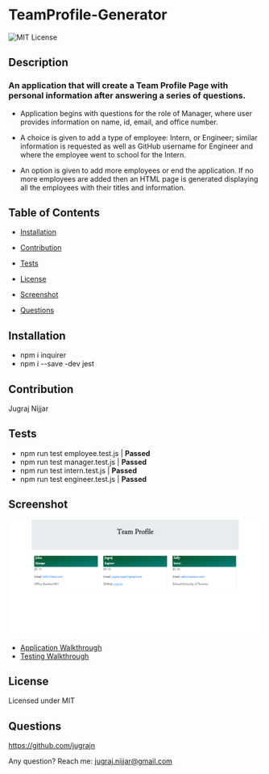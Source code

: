 # TeamProfile-Generator

  ![MIT License](https://img.shields.io/badge/license-MIT-orange)
  ## Description

  ### An application that will create a Team Profile Page with personal information after answering a series of questions.

  * Application begins with questions for the role of Manager, where user provides information on name, id, email, and office number.

  * A choice is given to add a type of employee: Intern, or Engineer; similar information is requested as well as GitHub username for Engineer and where the employee went to school for the Intern.

  * An option is given to add more employees or end the application. If no more employees are added then an HTML page is generated displaying all the employees with their titles and information. 
  
  ## Table of Contents

  * [Installation](#installation)

  * [Contribution](#contribution)

  * [Tests](#tests)

  * [License](#license)

  * [Screenshot](#screenshot)

  * [Questions](#questions)

  
  ## Installation

  * npm i inquirer
  * npm i --save -dev jest

  ## Contribution

  Jugraj Nijjar


  ## Tests

  * npm run test employee.test.js   | **Passed**
  * npm run test manager.test.js    | **Passed**
  * npm run test intern.test.js     | **Passed**
  * npm run test engineer.test.js   | **Passed**

  ## Screenshot
  ![Screenshot Team Profile Page](./Assets/TeamprofileGen.PNG)

  * [Application Walkthrough](https://drive.google.com/file/d/1bHlg9lduNU6Ul7-YWcfevudkzJjE4IEv/view)
  * [Testing Walkthrough](https://drive.google.com/file/d/11Gbn4nPqDHcNAPy6yQmGz3MJBlZ1204b/view)


  

  ## License
 Licensed under MIT

  ## Questions

  https://github.com/jugrajn

  Any question? Reach me: jugraj.nijjar@gmail.com

